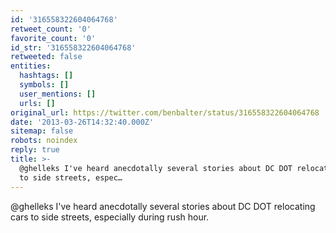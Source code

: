 ```yaml
---
id: '316558322604064768'
retweet_count: '0'
favorite_count: '0'
id_str: '316558322604064768'
retweeted: false
entities:
  hashtags: []
  symbols: []
  user_mentions: []
  urls: []
original_url: https://twitter.com/benbalter/status/316558322604064768
date: '2013-03-26T14:32:40.000Z'
sitemap: false
robots: noindex
reply: true
title: >-
  @ghelleks I've heard anecdotally several stories about DC DOT relocating cars
  to side streets, espec…
---
```


@ghelleks I've heard anecdotally several stories about DC DOT relocating cars to side streets, especially during rush hour.